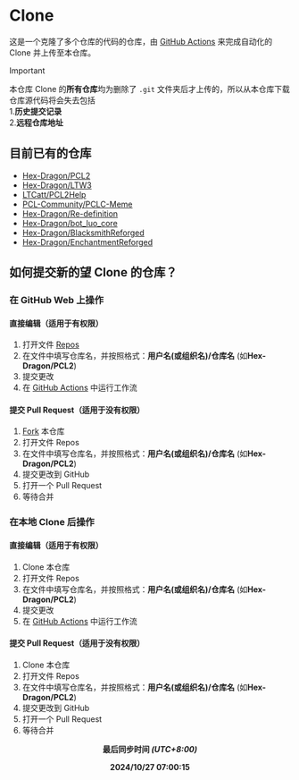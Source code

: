 # Clone
这是一个克隆了多个仓库的代码的仓库，由 [GitHub Actions](https://docs.github.com/zh/actions) 来完成自动化的 Clone 并上传至本仓库。

> [!IMPORTANT]
> 本仓库 Clone 的**所有仓库**均为删除了 `.git` 文件夹后才上传的，所以从本仓库下载仓库源代码将会失去包括\
1.**历史提交记录**\
2.**远程仓库地址**
## 目前已有的仓库
- [Hex-Dragon/PCL2](https://github.com/Hex-Dragon/PCL2)
- [Hex-Dragon/LTW3](https://github.com/Hex-Dragon/LTW3)
- [LTCatt/PCL2Help](https://github.com/LTCatt/PCL2Help)
- [PCL-Community/PCLC-Meme](https://github.com/PCL-Community/PCLC-Meme)
- [Hex-Dragon/Re-definition](https://github.com/Hex-Dragon/Re-definition)
- [Hex-Dragon/bot_luo_core](https://github.com/Hex-Dragon/bot_luo_core)
- [Hex-Dragon/BlacksmithReforged](https://github.com/Hex-Dragon/BlacksmithReforged)
- [Hex-Dragon/EnchantmentReforged](https://github.com/Hex-Dragon/EnchantmentReforged)
## 如何提交新的望 Clone 的仓库？
### 在 GitHub Web 上操作
#### 直接编辑（适用于有权限）
1. 打开文件 [Repos](https://github.com/Ad-closeNN-Team/Clone/edit/main/Repos)
2. 在文件中填写仓库名，并按照格式：**用户名(或组织名)/仓库名** (如**Hex-Dragon/PCL2**)
3. 提交更改
4. 在 [GitHub Actions](https://github.com/Ad-closeNN-Team/Clone/actions/workflows/Clone-repo.yml) 中运行工作流
#### 提交 Pull Request（适用于没有权限）
1. [Fork](https://github.com/Ad-closeNN-Team/Clone/fork) 本仓库
2. 打开文件 Repos
3. 在文件中填写仓库名，并按照格式：**用户名(或组织名)/仓库名** (如**Hex-Dragon/PCL2**)
4. 提交更改到 GitHub
5. 打开一个 Pull Request
6. 等待合并
### 在本地 Clone 后操作
#### 直接编辑（适用于有权限）
1. Clone 本仓库
2. 打开文件 Repos
3. 在文件中填写仓库名，并按照格式：**用户名(或组织名)/仓库名** (如**Hex-Dragon/PCL2**)
4. 提交更改
5. 在 [GitHub Actions](https://github.com/Ad-closeNN-Team/Clone/actions/workflows/Clone-repo.yml) 中运行工作流
#### 提交 Pull Request（适用于没有权限）
1. Clone 本仓库
2. 打开文件 Repos
3. 在文件中填写仓库名，并按照格式：**用户名(或组织名)/仓库名** (如**Hex-Dragon/PCL2**)
4. 提交更改到 GitHub
5. 打开一个 Pull Request
6. 等待合并

<p align="center"><strong>最后同步时间 <i>(UTC+8:00)</i></strong></p>
<p align="center"><strong>2024/10/27 07:00:15
</strong></p>